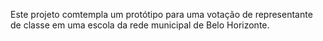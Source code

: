 Este projeto comtempla um protótipo para uma votação de representante de classe em uma escola da rede municipal de Belo Horizonte.
